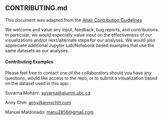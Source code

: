 ## CONTRIBUTING.md

This document was adapted from the [Altair Contribution Guidelines](https://github.com/altair-viz/altair/blob/master/CONTRIBUTING.md) <br/>

We welcome and value any input, feedback, bug reports, and contributions. In particular, we would especially value input on the effectiveness of our visualizations and/or next/alternate steps for our analyses. We would also appreciate additional Jupyter Lab/Notebook based examples that use the same datasets as our analyses. 

#### Contributing Examples

Please feel free to contact one of the collaborators should you have any questions, would like access to the repo, or to submit a visualization based on the dataset used in this app: 

Suvarna Moharir: suvarna@alumni.ubc.ca 

Anny Chih: anny@annychih.com 

Manuel Maldonado: manu2856@gmail.com 
